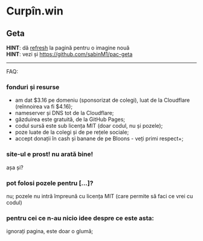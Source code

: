 # Curpîn.win
## Geta

<b>HINT</b>: dă [refresh](https://curpin.win/) la pagină pentru o imagine nouă<br>
<b>HINT</b>: vezi și https://github.com/sabinM1/pac-geta

---

FAQ:

### fonduri și resurse

- am dat \$3.16 pe domeniu (sponsorizat de colegi), luat de la Cloudflare (reînnoirea va fi \$4.16);
- nameserver și DNS tot de la Cloudflare;
- găzduirea este gratuită, de la GitHub Pages;
- codul sursă este sub licența MIT (doar codul, nu și pozele);
- poze luate de la colegi și de pe rețele sociale;
- accept donații în cash și banane de pe Bloons - veți primi respect+;

### site-ul e prost! nu arată bine!

așa și?

### pot folosi pozele pentru [...]?

nu; pozele nu intră împreună cu licența MIT (care permite să faci ce vrei cu codul)

### pentru cei ce n-au nicio idee despre ce este asta:

ignorați pagina, este doar o glumă;
